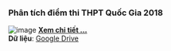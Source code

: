 ### Phân tích điểm thi THPT Quốc Gia 2018
![image](https://github.com/khoaht312/vnhsge-2018/assets/69152064/099d659b-c010-45c6-9146-c6ac03a3296b)
[**Xem chi tiết ...**](https://khoaht312.github.io/vnhsge-2018/main/vnhsge2018.pdf)<br>
**Dữ liệu**: [Google Drive](https://drive.google.com/drive/folders/19LeDdO2OOZO4CH51vQv3FAUtZ5OzZaMI?usp=sharing)
